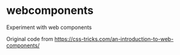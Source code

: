 # webcomponents
Experiment with web components

Original code from https://css-tricks.com/an-introduction-to-web-components/
